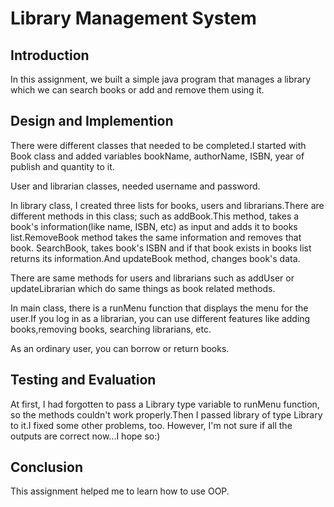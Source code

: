 # Library Management System
## Introduction
In this assignment, we built a simple java program that manages a library which we can search books or add and remove them using it.
## Design and Implemention
There were different classes that needed to be completed.I started with Book class and added variables bookName, authorName, ISBN, year of publish and quantity to it.

User and librarian classes, needed username and password.

In library class, I created three lists for books, users and librarians.There are different methods in this class; such as addBook.This method, takes a book's information(like name, ISBN, etc) as input and adds it to books list.RemoveBook method takes the same information and removes that book. SearchBook, takes book's ISBN and if that book exists in books list returns its information.And updateBook method, changes book's data.

There are same methods for users and librarians such as addUser or updateLibrarian which do same things as book related methods.

In main class, there is a runMenu function that displays the menu for the user.If you log in as a librarian, you can use different features like adding books,removing books, searching librarians, etc.

As an ordinary user, you can borrow or return books.

## Testing and Evaluation
At first, I had forgotten to pass a Library type variable to runMenu function, so the methods couldn't work properly.Then I passed library of type Library to it.I fixed some other problems, too.
However, I'm not sure if all the outputs are correct now...I hope so:)

## Conclusion
This assignment helped me to learn how to use OOP.